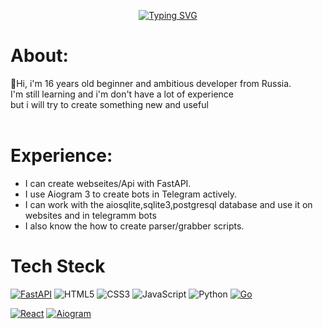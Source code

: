<div align="center">

[![Typing SVG](https://readme-typing-svg.demolab.com?font=Fira+Code&size=35&pause=1000&color=FF1ED9&&width=900&lines=I'm+a+backend+developer+from+Russia)](https://git.io/typing-svg)

</div>

# About:
👋Hi, i'm 16 years old beginner and ambitious developer from Russia.<br>
 I'm still learning and i'm don't have a lot of experience<br>
 but i will try to create something new and useful
<br><br>


# Experience:
- I can create webseites/Api with FastAPI.<br>
- I use Aiogram 3 to create bots in Telegram actively.<br>
- I can work with the aiosqlite,sqlite3,postgresql database and use it on websites and in telegramm bots
- I also know the how to create parser/grabber scripts.

# Tech Steck
[![FastAPI](https://img.shields.io/badge/-FastAPI-009688?style=flat&logo=fastapi&logoColor=white)](https://fastapi.tiangolo.com/)
![HTML5](https://img.shields.io/badge/-HTML5-E34F26?style=flat&logo=html5&logoColor=white)
![CSS3](https://img.shields.io/badge/-CSS3-1572B6?style=flat&logo=css3)
![JavaScript](https://img.shields.io/badge/-JavaScript-F7DF1E?style=flat&logo=javascript&logoColor=black)
![Python](https://img.shields.io/badge/-Python-3776AB?style=flat&logo=python&logoColor=white)
[![Go](https://img.shields.io/badge/Go-00ADD8?style=for-the-badge&logo=go&logoColor=white)](https://golang.org)

[![React](https://img.shields.io/badge/-React-61DAFB?style=flat&logo=react&logoColor=black)](https://react.dev/)
[![Aiogram](https://img.shields.io/badge/-Aiogram-2CA5E0?style=flat&logo=telegram&logoColor=white)](https://docs.aiogram.dev/)
